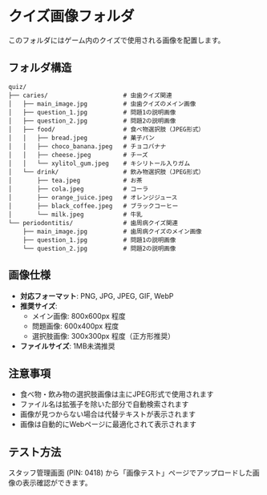 # クイズ画像フォルダ

このフォルダにはゲーム内のクイズで使用される画像を配置します。

## フォルダ構造

```
quiz/
├── caries/                     # 虫歯クイズ関連
│   ├── main_image.jpg          # 虫歯クイズのメイン画像
│   ├── question_1.jpg          # 問題1の説明画像
│   ├── question_2.jpg          # 問題2の説明画像
│   ├── food/                   # 食べ物選択肢（JPEG形式）
│   │   ├── bread.jpeg          # 菓子パン
│   │   ├── choco_banana.jpeg   # チョコバナナ
│   │   ├── cheese.jpeg         # チーズ
│   │   └── xylitol_gum.jpeg    # キシリトール入りガム
│   └── drink/                  # 飲み物選択肢（JPEG形式）
│       ├── tea.jpeg            # お茶
│       ├── cola.jpeg           # コーラ
│       ├── orange_juice.jpeg   # オレンジジュース
│       ├── black_coffee.jpeg   # ブラックコーヒー
│       └── milk.jpeg           # 牛乳
└── periodontitis/              # 歯周病クイズ関連
    ├── main_image.jpg          # 歯周病クイズのメイン画像
    ├── question_1.jpg          # 問題1の説明画像
    └── question_2.jpg          # 問題2の説明画像
```

## 画像仕様

- **対応フォーマット**: PNG, JPG, JPEG, GIF, WebP
- **推奨サイズ**: 
  - メイン画像: 800x600px 程度
  - 問題画像: 600x400px 程度
  - 選択肢画像: 300x300px 程度（正方形推奨）
- **ファイルサイズ**: 1MB未満推奨

## 注意事項

- 食べ物・飲み物の選択肢画像は主にJPEG形式で使用されます
- ファイル名は拡張子を除いた部分で自動検索されます
- 画像が見つからない場合は代替テキストが表示されます
- 画像は自動的にWebページに最適化されて表示されます

## テスト方法

スタッフ管理画面 (PIN: 0418) から「画像テスト」ページでアップロードした画像の表示確認ができます。

